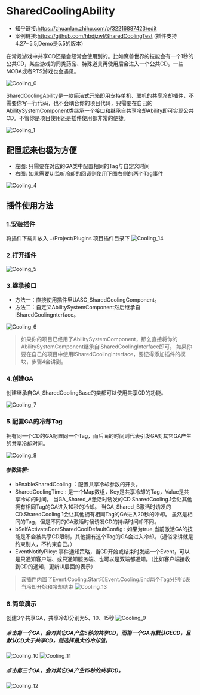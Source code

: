 # SharedCoolingAbility
- 知乎链接:https://zhuanlan.zhihu.com/p/32216887423/edit
- 案例链接:https://github.com/hbdjzwl/SharedCoolingTest  (插件支持4.27~5.5,Demo是5.5的版本)

在常规游戏中共享CD还是会经常会使用到的。比如魔兽世界的技能会有一个1秒的公共CD，某些游戏的同类药品、特殊道具再使用后会进入一个公共CD。一些MOBA或者RTS游戏也会遇见。

![Cooling_0](https://raw.githubusercontent.com/hbdjzwl/ImageLibrary/refs/heads/main/SharedCoolingAbilityImage/Cooling_0.png?token=GHSAT0AAAAAADCBVRSEJA7ZGJLCVAZGQEQAZ7YZTDA)

SharedCoolingAbility是一款简洁式开箱即用支持单机、联机的共享冷却插件，不需要你写一行代码，也不会耦合你的项目代码，只需要在自己的AbilitySystemComponent类继承一个接口和继承自共享冷却Ability即可实现公共CD。不管你是项目使用还是插件使用都非常的便捷。

![Cooling_1](https://raw.githubusercontent.com/hbdjzwl/ImageLibrary/refs/heads/main/SharedCoolingAbilityImage/Cooling_1.png?token=GHSAT0AAAAAADCBVRSE4JA264E6AW2E5B3UZ7YZORA)

## 配置起来也极为方便

- 左图: 只需要在对应的GA类中配置相同的Tag与自定义时间
- 右图: 如果需要UI监听冷却的回调则使用下图右侧的两个Tag事件

![Cooling_4](https://raw.githubusercontent.com/hbdjzwl/ImageLibrary/refs/heads/main/SharedCoolingAbilityImage/Cooling_4.png?token=GHSAT0AAAAAADCBVRSEZKZBRKGAXR4YPMKQZ7YZPSA)



## 插件使用方法
### 1.安装插件
将插件下载并放入 ../Project/Plugins 项目插件目录下
![Cooling_14](https://raw.githubusercontent.com/hbdjzwl/ImageLibrary/refs/heads/main/SharedCoolingAbilityImage/Cooling_14.png?token=GHSAT0AAAAAADCBVRSFI7MJEF5RU7INY7VGZ7YZQEQ)

### 2.打开插件
![Cooling_5](https://raw.githubusercontent.com/hbdjzwl/ImageLibrary/refs/heads/main/SharedCoolingAbilityImage/Cooling_5.png?token=GHSAT0AAAAAADCBVRSFQXZ3FPVE77UMGUQCZ7YZP3A)

### 3.继承接口
- 方法一：直接使用插件里UASC_SharedCoolingComponent。
- 方法二：自定义AbilitySystemComponent然后继承自ISharedCoolingnterface。
  
![Cooling_6](https://raw.githubusercontent.com/hbdjzwl/ImageLibrary/refs/heads/main/SharedCoolingAbilityImage/Cooling_6.png?token=GHSAT0AAAAAADCBVRSFJ2FA4XU7BA65UC32Z7YZQMQ)

> 如果你的项目已经用了AbilitySystemComponent，那么直接将你的AbilitySystemComponent继承自ISharedCoolingInterface即可。
如果你要在自己的项目中使用ISharedCoolingInterface，要记得添加插件的模块，步骤4会讲到。

### 4.创建GA
创建继承自GA_SharedCoolingBase的类都可以使用共享CD的功能。

![Cooling_7](https://raw.githubusercontent.com/hbdjzwl/ImageLibrary/refs/heads/main/SharedCoolingAbilityImage/Cooling_7.png?token=GHSAT0AAAAAADCBVRSFHQB3RPVN3JGICQAMZ7YZQTQ)

### 5.配置GA的冷却Tag
拥有同一个CD的GA配置同一个Tag，而后面的时间则代表引发GA对其它GA产生的共享冷却时间。

![Cooling_8](https://raw.githubusercontent.com/hbdjzwl/ImageLibrary/refs/heads/main/SharedCoolingAbilityImage/Cooling_8.png?token=GHSAT0AAAAAADCBVRSEFPCLA5VP4Y66OCZWZ7YZQ4A)

#### 参数讲解:
- bEnableSharedCooling ：配置共享冷却参数的开关。
- SharedCoolingTime : 是一个Map数组，Key是共享冷却的Tag，Value是共享冷却的时间。 
当GA_Shared_A激活时诱发的CD.SharedCooling.1会让其他拥有相同Tag的GA进入10秒的冷却。
当GA_Shared_B激活时诱发的CD.SharedCooling.1会让其他拥有相同Tag的GA进入20秒的冷却。
虽然是相同的Tag，但是不同的GA激活时候诱发CD的持续时间却不同。
- bSelfActivateDontSharedCoolDefaultConfig : 如果为true,当前激活GA的技能是不会被共享CD限制，其他拥有这个Tag的GA会进入冷却。（通俗来讲就是约束别人，不约束自己。）
- EventNotifyPlicy: 事件通知策略，当CD开始或结束时发起一个Event，可以是只通知客户端、或只通知服务端、也可以是双端都通知。（比如客户端接收到CD的通知，更新UI层面的表示）
> 该插件内置了Event.Cooling.Start和Event.Cooling.End两个Tag分别代表当冷却开始和冷却结束
![Cooling_13](https://raw.githubusercontent.com/hbdjzwl/ImageLibrary/refs/heads/main/SharedCoolingAbilityImage/Cooling_13.png?token=GHSAT0AAAAAADCBVRSEZINYAEWOA2JB3IN4Z7YZRJA)


### 6.简单演示
创建3个共享GA，共享冷却分别为5、10、15秒
![Cooling_9](https://raw.githubusercontent.com/hbdjzwl/ImageLibrary/refs/heads/main/SharedCoolingAbilityImage/Cooling_9.png?token=GHSAT0AAAAAADCBVRSEGYYD2EIU6ZNTG4AIZ7YZRTA)

##### 点击第一个GA，会对其它GA产生5秒的共享CD，而第一个GA有默认GECD，且默认CD大于共享CD，则选择最大的冷却值。
![Cooling_10](https://raw.githubusercontent.com/hbdjzwl/ImageLibrary/refs/heads/main/SharedCoolingAbilityImage/Cooling_10.png?token=GHSAT0AAAAAADCBVRSF7IPKCNL5XDABM4LQZ7YZR3A)
![Cooling_11](https://raw.githubusercontent.com/hbdjzwl/ImageLibrary/refs/heads/main/SharedCoolingAbilityImage/Cooling_11.png?token=GHSAT0AAAAAADCBVRSEPDGIKGBK43QU34FKZ7YZSEQ)

##### 点击第三个GA，会对其它GA产生15秒的共享CD。
![Cooling_12](https://raw.githubusercontent.com/hbdjzwl/ImageLibrary/refs/heads/main/SharedCoolingAbilityImage/Cooling_12.png?token=GHSAT0AAAAAADCBVRSFGH7KSSWK3GRGZFAIZ7YZSNQ)
